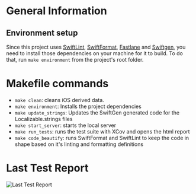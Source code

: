 
# General Information

## Environment setup
Since this project uses [SwiftLint](https://github.com/realm/SwiftLint), [SwiftFormat](https://github.com/nicklockwood/SwiftFormat), [Fastlane](https://fastlane.tools) and [Swiftgen](https://github.com/SwiftGen/SwiftGen), you need to install those dependencies on your machine for it to build. To do that, run `make environment` from the project's root folder.

# Makefile commands
- `make clean`: cleans iOS derived data.
- `make environment`: Installs the project dependencies
- `make update_strings`: Updates the SwiftGen generated code for the Localizable.strings files
- `make start_server`: starts the local server
- `make run_tests`: runs the test suite with XCov and opens the html report
- `make code_beautify`: runs SwiftFormat and SwiftLint to keep the code in shape based on it's linting and formatting definitions

# Last Test Report
![Last Test Report](https://i.imgur.com/CFHlxkt.png)
